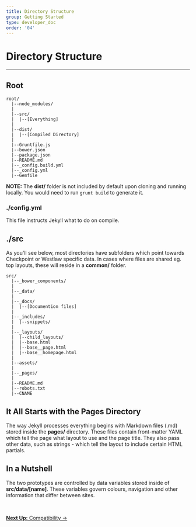 ```yaml
---
title: Directory Structure
group: Getting Started
type: developer_doc
order: '04'
---
```


# Directory Structure
---

<div class="spacer m-b-2"></div>

## Root

```
root/
  |--node_modules/
  |
  |--src/
  |  |--[Everything]
  |
  |--dist/
  |  |--[Compiled Directory]
  |
  |--Gruntfile.js
  |--bower.json
  |--package.json
  |--README.md
  |--_config.build.yml
  |--_config.yml
  |--Gemfile
```

__NOTE:__
The __dist/__ folder is not included by default upon cloning and running locally. You would need to run ```grunt build``` to generate it.

<div class="spacer m-b-2"></div>

### ./config.yml

This file instructs Jekyll what to do on compile.

## ./src

As you'll see below, most directories have subfolders which point towards Checkpoint or Westlaw specific data. In cases where files are shared eg. top layouts, these will reside in a **common/** folder.

```
src/
  |--_bower_components/
  |
  |--_data/
  |
  |--_docs/
  |  |--[Documention files]
  |
  |--_includes/
  |  |--snippets/
  |
  |--_layouts/
  |  |--child_layouts/
  |  |--base.html
  |  |--base__page.html
  |  |--base__homepage.html
  |
  |--assets/
  |
  |--_pages/
  |
  |--README.md
  |--robots.txt
  |--CNAME
```

## It All Starts with the Pages Directory

The way Jekyll processes everything begins with Markdown files (.md) stored inside the **pages/** directory. These files contain front-matter YAML which tell the page what layout to use and the page title. They also pass other data, such as strings - which tell the layout to include certain HTML partials.

## In a Nutshell

The two prototypes are controlled by data variables stored inside of **src/data/[name]**. These variables govern colours, navigation and other information that differ between sites.

<br>

<p class="text-center medium-text-right">
  <a href="/docs/getting-started/compatibility/"><b>Next Up:</b> Compatibility →</a>
</p>